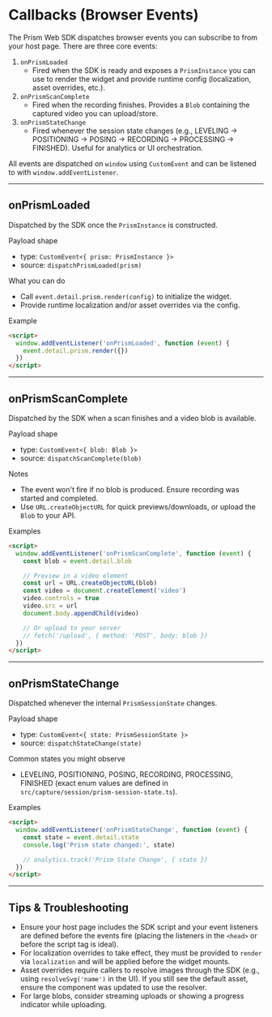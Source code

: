 # Callbacks (Browser Events)

The Prism Web SDK dispatches browser events you can subscribe to from your host page. There are three core events:

1. `onPrismLoaded`
   - Fired when the SDK is ready and exposes a `PrismInstance` you can use to render the widget and provide runtime config (localization, asset overrides, etc.).
2. `onPrismScanComplete`
   - Fired when the recording finishes. Provides a `Blob` containing the captured video you can upload/store.
3. `onPrismStateChange`
   - Fired whenever the session state changes (e.g., LEVELING → POSITIONING → POSING → RECORDING → PROCESSING → FINISHED). Useful for analytics or UI orchestration.

All events are dispatched on `window` using `CustomEvent` and can be listened to with `window.addEventListener`.

---

## onPrismLoaded

Dispatched by the SDK once the `PrismInstance` is constructed.

Payload shape

- type: `CustomEvent<{ prism: PrismInstance }>`
- source: `dispatchPrismLoaded(prism)`

What you can do

- Call `event.detail.prism.render(config)` to initialize the widget.
- Provide runtime localization and/or asset overrides via the config.

Example

```html
<script>
  window.addEventListener('onPrismLoaded', function (event) {
    event.detail.prism.render({})
  })
</script>
```

---

## onPrismScanComplete

Dispatched by the SDK when a scan finishes and a video blob is available.

Payload shape

- type: `CustomEvent<{ blob: Blob }>`
- source: `dispatchScanComplete(blob)`

Notes

- The event won't fire if no blob is produced. Ensure recording was started and completed.
- Use `URL.createObjectURL` for quick previews/downloads, or upload the `Blob` to your API.

Examples

```html
<script>
  window.addEventListener('onPrismScanComplete', function (event) {
    const blob = event.detail.blob

    // Preview in a video element
    const url = URL.createObjectURL(blob)
    const video = document.createElement('video')
    video.controls = true
    video.src = url
    document.body.appendChild(video)

    // Or upload to your server
    // fetch('/upload', { method: 'POST', body: blob })
  })
</script>
```

---

## onPrismStateChange

Dispatched whenever the internal `PrismSessionState` changes.

Payload shape

- type: `CustomEvent<{ state: PrismSessionState }>`
- source: `dispatchStateChange(state)`

Common states you might observe

- LEVELING, POSITIONING, POSING, RECORDING, PROCESSING, FINISHED (exact enum values are defined in `src/capture/session/prism-session-state.ts`).

Examples

```html
<script>
  window.addEventListener('onPrismStateChange', function (event) {
    const state = event.detail.state
    console.log('Prism state changed:', state)

    // analytics.track('Prism State Change', { state })
  })
</script>
```

---

## Tips & Troubleshooting

- Ensure your host page includes the SDK script and your event listeners are defined before the events fire (placing the listeners in the `<head>` or before the script tag is ideal).
- For localization overrides to take effect, they must be provided to `render` via `localization` and will be applied before the widget mounts.
- Asset overrides require callers to resolve images through the SDK (e.g., using `resolveSvg('name')` in the UI). If you still see the default asset, ensure the component was updated to use the resolver.
- For large blobs, consider streaming uploads or showing a progress indicator while uploading.
